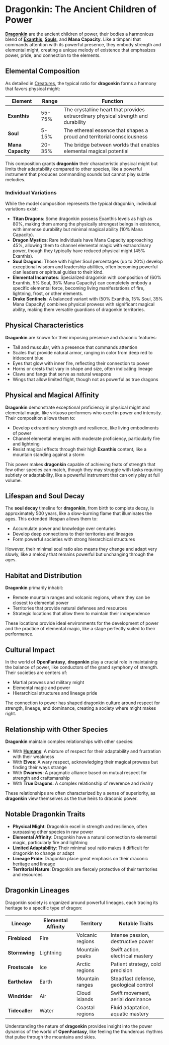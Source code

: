 # **Dragonkin**: The Ancient Children of Power

[**Dragonkin**](/codex/Creatures/Dragonkin.md) are the ancient children of power, their bodies a harmonious blend of [**Exanthis**](/codex/Basic/Exanthis.md), [**Souls**](/codex/Basic/Soul.md), and **Mana Capacity**. Like a timpani that commands attention with its powerful presence, they embody strength and elemental might, creating a unique melody of existence that emphasizes power, pride, and connection to the elements.

## Elemental Composition

As detailed in [Creatures](/codex/Creatures/Creatures.md), the typical ratio for **dragonkin** forms a harmony that favors physical might:

| Element | Range | Function |
|---------|------------|----------|
| **Exanthis** | 55-75% | The crystalline heart that provides extraordinary physical strength and durability |
| **Soul** | 5-15% | The ethereal essence that shapes a proud and territorial consciousness |
| **Mana Capacity** | 20-35% | The bridge between worlds that enables elemental magical potential |

This composition grants **dragonkin** their characteristic physical might but limits their adaptability compared to other species, like a powerful instrument that produces commanding sounds but cannot play subtle melodies.

### Individual Variations

While the model composition represents the typical dragonkin, individual variations exist:

- **Titan Dragons**: Some dragonkin possess Exanthis levels as high as 80%, making them among the physically strongest beings in existence, with immense durability but minimal magical ability (10% Mana Capacity).
- **Dragon Mystics**: Rare individuals have Mana Capacity approaching 45%, allowing them to channel elemental magic with extraordinary power, though they typically have reduced physical might (45% Exanthis).
- **Soul Dragons**: Those with higher Soul percentages (up to 20%) develop exceptional wisdom and leadership abilities, often becoming powerful clan leaders or spiritual guides to their kind.
- **Elemental Incarnates**: Specialized dragonkin with composition of (60% Exanthis, 5% Soul, 35% Mana Capacity) can completely embody a specific elemental force, becoming living manifestations of fire, lightning, frost, or other elements.
- **Drake Sentinels**: A balanced variant with (50% Exanthis, 15% Soul, 35% Mana Capacity) combines physical prowess with significant magical ability, making them versatile guardians of dragonkin territories.

## Physical Characteristics

**Dragonkin** are known for their imposing presence and draconic features:
- Tall and muscular, with a presence that commands attention
- Scales that provide natural armor, ranging in color from deep red to iridescent blue
- Eyes that glow with inner fire, reflecting their connection to power
- Horns or crests that vary in shape and size, often indicating lineage
- Claws and fangs that serve as natural weapons
- Wings that allow limited flight, though not as powerful as true dragons

## Physical and Magical Affinity

**Dragonkin** demonstrate exceptional proficiency in physical might and elemental magic, like virtuoso performers who excel in power and intensity. Their composition allows them to:
- Develop extraordinary strength and resilience, like living embodiments of power
- Channel elemental energies with moderate proficiency, particularly fire and lightning
- Resist magical effects through their high **Exanthis** content, like a mountain standing against a storm

This power makes **dragonkin** capable of achieving feats of strength that few other species can match, though they may struggle with tasks requiring subtlety or adaptability, like a powerful instrument that can only play at full volume.

## Lifespan and Soul Decay

The **soul decay** timeline for **dragonkin**, from birth to complete decay, is approximately 500 years, like a slow-burning flame that illuminates the ages. This extended lifespan allows them to:
- Accumulate power and knowledge over centuries
- Develop deep connections to their territories and lineages
- Form powerful societies with strong hierarchical structures

However, their minimal soul ratio also means they change and adapt very slowly, like a melody that remains powerful but unchanging through the ages.

## Habitat and Distribution

**Dragonkin** primarily inhabit:
- Remote mountain ranges and volcanic regions, where they can be closest to elemental power
- Territories that provide natural defenses and resources
- Strategic locations that allow them to maintain their independence

These locations provide ideal environments for the development of power and the practice of elemental magic, like a stage perfectly suited to their performance.

## Cultural Impact

In the world of **OpenFantasy**, **dragonkin** play a crucial role in maintaining the balance of power, like conductors of the grand symphony of strength. Their societies are centers of:
- Martial prowess and military might
- Elemental magic and power
- Hierarchical structures and lineage pride

The connection to power has shaped dragonkin culture around respect for strength, lineage, and dominance, creating a society where might makes right.

## Relationship with Other Species

**Dragonkin** maintain complex relationships with other species:
- With [**Humans**](/codex/Creatures/Human.md): A mixture of respect for their adaptability and frustration with their weakness
- With **Elves**: A wary respect, acknowledging their magical prowess but finding their ways strange
- With **Dwarves**: A pragmatic alliance based on mutual respect for strength and craftsmanship
- With **True Dragons**: A complex relationship of reverence and rivalry

These relationships are often characterized by a sense of superiority, as **dragonkin** view themselves as the true heirs to draconic power.

## Notable Dragonkin Traits

- **Physical Might**: Dragonkin excel in strength and resilience, often surpassing other species in raw power
- **Elemental Affinity**: Dragonkin have a natural connection to elemental magic, particularly fire and lightning
- **Limited Adaptability**: Their minimal soul ratio makes it difficult for dragonkin to change or adapt
- **Lineage Pride**: Dragonkin place great emphasis on their draconic heritage and lineage
- **Territorial Nature**: Dragonkin are fiercely protective of their territories and resources

## Dragonkin Lineages

Dragonkin society is organized around powerful lineages, each tracing its heritage to a specific type of dragon:

| Lineage | Elemental Affinity | Territory | Notable Traits |
|---------|---------------|---------|-------------------|
| **Fireblood** | Fire | Volcanic regions | Intense passion, destructive power |
| **Stormwing** | Lightning | Mountain peaks | Swift action, electrical mastery |
| **Frostscale** | Ice | Arctic regions | Patient strategy, cold precision |
| **Earthclaw** | Earth | Mountain ranges | Steadfast defense, geological control |
| **Windrider** | Air | Cloud islands | Swift movement, aerial dominance |
| **Tidecaller** | Water | Coastal regions | Fluid adaptation, aquatic mastery |

Understanding the nature of **dragonkin** provides insight into the power dynamics of the world of **OpenFantasy**, like feeling the thunderous rhythms that pulse through the mountains and skies. 